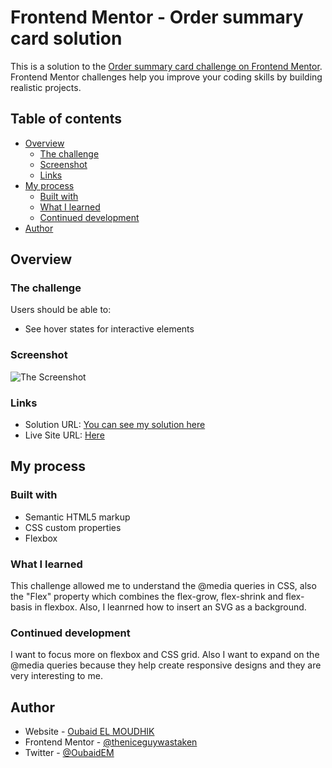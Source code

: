 # Frontend Mentor - Order summary card solution

This is a solution to the [Order summary card challenge on Frontend Mentor](https://www.frontendmentor.io/challenges/order-summary-component-QlPmajDUj). Frontend Mentor challenges help you improve your coding skills by building realistic projects. 

## Table of contents

- [Overview](#overview)
  - [The challenge](#the-challenge)
  - [Screenshot](#screenshot)
  - [Links](#links)
- [My process](#my-process)
  - [Built with](#built-with)
  - [What I learned](#what-i-learned)
  - [Continued development](#continued-development)
- [Author](#author)


## Overview

### The challenge

Users should be able to:

- See hover states for interactive elements

### Screenshot

![The Screenshot](https://github.com/theniceguywastaken/order-summary-component-main/blob/main/Screenshot.jpeg?raw=true)

### Links

- Solution URL: [You can see my solution here](https://www.frontendmentor.io/solutions/my-solution-to-the-order-summary-card-7sTkd0JsFJ)
- Live Site URL: [Here](https://theniceguywastaken.github.io/order-summary-component-main/)

## My process

### Built with

- Semantic HTML5 markup
- CSS custom properties
- Flexbox


### What I learned

This challenge allowed me to understand the @media queries in CSS, also the "Flex" property which combines the flex-grow, flex-shrink and flex-basis in flexbox. Also, I leanrned how to insert an SVG as a background.



### Continued development

I want to focus more on flexbox and CSS grid. Also I want to expand on the @media queries because they help create responsive designs and they are very interesting to me.




## Author

- Website - [Oubaid EL MOUDHIK](https://www.linkedin.com/in/oubaidelmoudhik)
- Frontend Mentor - [@theniceguywastaken](https://www.frontendmentor.io/profile/theniceguywastaken)
- Twitter - [@OubaidEM](https://www.twitter.com/oubaidem)

